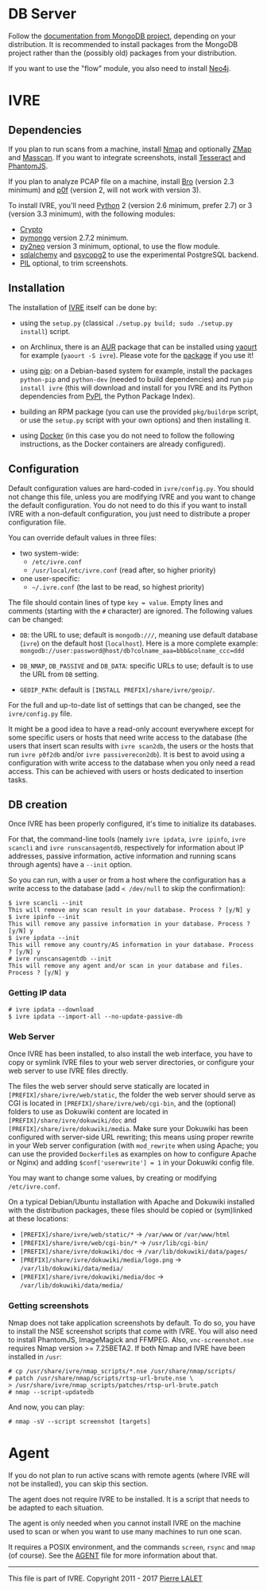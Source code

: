 # DB Server #

Follow the [documentation from MongoDB
project](http://docs.mongodb.org/manual/installation/), depending on
your distribution. It is recommended to install packages from the
MongoDB project rather than the (possibly old) packages from your
distribution.

If you want to use the "flow" module, you also need to install
[Neo4j](http://neo4j.com/).

# IVRE #

## Dependencies ##

If you plan to run scans from a machine, install
[Nmap](http://nmap.org/) and optionally [ZMap](https://zmap.io/) and
[Masscan](https://github.com/robertdavidgraham/masscan). If you want
to integrate screenshots, install
[Tesseract](https://github.com/tesseract-ocr/tesseract) and
[PhantomJS](http://phantomjs.org/).

If you plan to analyze PCAP file on a machine, install
[Bro](http://www.bro.org/) (version 2.3 minimum) and
[p0f](http://lcamtuf.coredump.cx/p0f/) (version 2, will not work with
version 3).

To install IVRE, you'll need [Python](http://www.python.org/) 2
(version 2.6 minimum, prefer 2.7) or 3 (version 3.3 minimum), with the
following modules:

  * [Crypto](http://www.pycrypto.org/)
  * [pymongo](http://api.mongodb.org/python/) version 2.7.2 minimum.
  * [py2neo](http://py2neo.org/v3/) version 3 minimum, optional, to
    use the flow module.
  * [sqlalchemy](http://www.sqlalchemy.org/) and
    [psycopg2](http://initd.org/psycopg/) to use the experimental
    PostgreSQL backend.
  * [PIL](http://www.pythonware.com/products/pil/) optional, to trim
    screenshots.

## Installation ##

The installation of [IVRE](README.md) itself can be done by:

  * using the `setup.py` (classical `./setup.py build; sudo ./setup.py
    install`) script.

  * on Archlinux, there is an [AUR](https://aur.archlinux.org/)
    package that can be installed using
    [yaourt](https://aur.archlinux.org/packages/yaourt/) for example
    (`yaourt -S ivre`). Please vote for the
    [package](https://aur.archlinux.org/packages/ivre/) if you use it!

  * using [pip](https://pypi.python.org/pypi/pip): on a Debian-based
    system for example, install the packages `python-pip` and
    `python-dev` (needed to build dependencies) and run `pip install
    ivre` (this will download and install for you IVRE and its Python
    dependencies from [PyPI](https://pypi.python.org), the Python
    Package Index).

  * building an RPM package (you can use the provided `pkg/buildrpm`
    script, or use the `setup.py` script with your own options) and
    then installing it.

  * using [Docker](DOCKER.md) (in this case you do not need to follow
    the following instructions, as the Docker containers are already
    configured).

## Configuration ##

Default configuration values are hard-coded in `ivre/config.py`. You
should not change this file, unless you are modifying IVRE and you
want to change the default configuration. You do not need
to do this if you want to install IVRE with a non-default
configuration, you just need to distribute a proper configuration
file.

You can override default values in three files:
  - two system-wide:
    - `/etc/ivre.conf`
    - `/usr/local/etc/ivre.conf` (read after, so higher priority)
  - one user-specific:
    - `~/.ivre.conf` (the last to be read, so highest priority)

The file should contain lines of type `key = value`. Empty lines and
comments (starting with the `#` character) are ignored. The following
values can be changed:

  - `DB`: the URL to use; default is `mongodb:///`, meaning use
    default database (`ivre`) on the default host (`localhost`). Here
    is a more complete example:
	`mongodb://user:password@host/db?colname_aaa=bbb&colname_ccc=ddd`

  - `DB_NMAP`, `DB_PASSIVE` and `DB_DATA`: specific URLs to use;
    default is to use the URL from `DB` setting.

  - `GEOIP_PATH`: default is `[INSTALL PREFIX]/share/ivre/geoip/`.

For the full and up-to-date list of settings that can be changed, see
the `ivre/config.py` file.

It might be a good idea to have a read-only account everywhere except
for some specific users or hosts that need write access to the
database (the users that insert scan results with `ivre scan2db`, the
users or the hosts that run `ivre p0f2db` and/or `ivre
passiverecon2db`). It is best to avoid using a configuration with
write access to the database when you only need a read access. This
can be achieved with users or hosts dedicated to insertion tasks.

## DB creation ##

Once IVRE has been properly configured, it's time to initialize its
databases.

For that, the command-line tools (namely `ivre ipdata`, `ivre ipinfo`,
`ivre scancli` and `ivre runscansagentdb`, respectively for
information about IP addresses, passive information, active
information and running scans through agents) have a `--init` option.

So you can run, with a user or from a host where the configuration has
a write access to the database (add `< /dev/null` to skip the
confirmation):

    $ ivre scancli --init
    This will remove any scan result in your database. Process ? [y/N] y
    $ ivre ipinfo --init
    This will remove any passive information in your database. Process ? [y/N] y
    $ ivre ipdata --init
    This will remove any country/AS information in your database. Process ? [y/N] y
    # ivre runscansagentdb --init
    This will remove any agent and/or scan in your database and files. Process ? [y/N] y

### Getting IP data ###

    # ivre ipdata --download
    $ ivre ipdata --import-all --no-update-passive-db

### Web Server ###

Once IVRE has been installed, to also install the web interface, you
have to copy or symlink IVRE files to your web server directories, or
configure your web server to use IVRE files directly.

The files the web server should serve statically are located in
`[PREFIX]/share/ivre/web/static`, the folder the web server should
serve as CGI is located in `[PREFIX]/share/ivre/web/cgi-bin`, and the
(optional) folders to use as Dokuwiki content are located in
`[PREFIX]/share/ivre/dokuwiki/doc` and
`[PREFIX]/share/ivre/dokuwiki/media`. Make sure your Dokuwiki has been
configured with server-side URL rewriting; this means using proper
rewrite in your Web server configuration (with `mod_rewrite` when
using Apache; you can use the provided `Dockerfile`s as examples on
how to configure Apache or Nginx) and adding `$conf['userewrite'] = 1`
in your Dokuwiki config file.

You may want to change some values, by creating or modifying
`/etc/ivre.conf`.

On a typical Debian/Ubuntu installation with Apache and Dokuwiki
installed with the distribution packages, these files should be copied
or (sym)linked at these locations:

 - `[PREFIX]/share/ivre/web/static/*` -> `/var/www` or `/var/www/html`
 - `[PREFIX]/share/ivre/web/cgi-bin/*` -> `/usr/lib/cgi-bin/`
 - `[PREFIX]/share/ivre/dokuwiki/doc`
     -> `/var/lib/dokuwiki/data/pages/`
 - `[PREFIX]/share/ivre/dokuwiki/media/logo.png`
     -> `/var/lib/dokuwiki/data/media/`
 - `[PREFIX]/share/ivre/dokuwiki/media/doc`
     -> `/var/lib/dokuwiki/data/media/`

### Getting screenshots ###

Nmap does not take application screenshots by default. To do so, you
have to install the NSE screenshot scripts that come with IVRE. You
will also need to install PhantomJS, ImageMagick and FFMPEG. Also,
`vnc-screenshot.nse` requires Nmap version >= 7.25BETA2. If both Nmap
and IVRE have been installed in `/usr`:

    # cp /usr/share/ivre/nmap_scripts/*.nse /usr/share/nmap/scripts/
    # patch /usr/share/nmap/scripts/rtsp-url-brute.nse \
	> /usr/share/ivre/nmap_scripts/patches/rtsp-url-brute.patch
    # nmap --script-updatedb

And now, you can play:

	# nmap -sV --script screenshot [targets]

# Agent #

If you do not plan to run active scans with remote agents (where IVRE
will not be installed), you can skip this section.

The agent does not require IVRE to be installed. It is a script that
needs to be adapted to each situation.

The agent is only needed when you cannot install IVRE on the machine
used to scan or when you want to use many machines to run one scan.

It requires a POSIX environment, and the commands `screen`, `rsync`
and `nmap` (of course). See the [AGENT](AGENT.md) file for more
information about that.


---

This file is part of IVRE. Copyright 2011 - 2017
[Pierre LALET](mailto:pierre.lalet@cea.fr)
